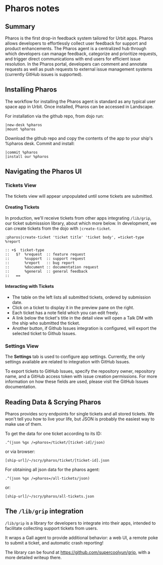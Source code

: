 # Pharos notes

## Summary

Pharos is the first drop-in feedback system tailored for Urbit apps. Pharos allows developers to effortlessly collect user feedback for support and product enhancements. The Pharos agent is a centralized hub through which developers can manage feedback, categorize and prioritize requests, and trigger direct communications with end users for efficient issue resolution. In the Pharos portal, developers can comment and annotate requests as well as push requests to external issue management systems (currently GitHub issues is supported).

## Installing Pharos

The workflow for installing the Pharos agent is standard as any typical user space app in Urbit. Once installed, Pharos can be accessed in Landscape.

For installation via the github repo, from dojo run:

```hoon
|new-desk %pharos
|mount %pharos
```

Download the github repo and copy the contents of the app to your ship's %pharos desk. Commit and install:

```hoon
|commit %pharos
|install our %pharos
```

## Navigating the Pharos UI

### Tickets View

The tickets view will appear unpopulated until some tickets are submitted. 

#### Creating Tickets

In production, we'll receive tickets from other apps integrating `/lib/grip`, our ticket submisssion library, about which more below. In development, we can create tickets from the dojo with `|create-ticket`.

```hoon
:pharos|create-ticket 'ticket title' 'ticket body', =ticket-type %report

:: +$  ticket-type
::   $?  %request  :: feature request
::       %support  :: support request
::       %report   :: bug report
::       %document :: documentation request
::       %general  :: general feedback
::   ==
```

#### Interacting with Tickets

- The table on the left lists all submitted tickets, ordered by submission date.
- Click on a ticket to display it in the preview pane on the right.
- Each ticket has a note field which you can edit freely.
- A link below the ticket's title in the detail view will open a Talk DM with the ship who submitted the ticket.
- Another button, if Github Issues integration is configured, will export the selected ticket to Github Issues.

### Settings View

The **Settings** tab is used to configure app settings. Currently, the only settings available are related to integration with GitHub Issues.

To export tickets to GitHub Issues, specify the repository owner, repository name, and a GitHub access token with issue creation permissions. For more information on how these fields are used, please visit the GitHub Issues documentation.

## Reading Data & Scrying Pharos

Pharos provides scry endpoints for single tickets and all stored tickets. We won't tell you how to live your life, but JSON is probably the easiest way to make use of them. 

To get the data for one ticket according to its ID:

```hoon
.^(json %gx /=pharos=/ticket/[ticket-id]/json)
```

or via browser:

```
[ship-url]/~/scry/pharos/ticket/[ticket-id].json
```

For obtaining all json data for the pharos agent:

```hoon
.^(json %gx /=pharos=/all-tickets/json)
```

or:

```
[ship-url]/~/scry/pharos/all-tickets.json
```

## The `/lib/grip` integration

`/lib/grip` is a library for developers to integrate into their apps, intended to facilitate collecting support tickets from users. 

It wraps a Gall agent to provide additional behavior: a web UI, a remote poke to submit a ticket, and automatic crash reporting! 

The library can be found at https://github.com/supercoolyun/grip, with a more detailed writeup there.
